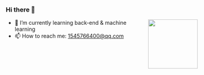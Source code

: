 ### Hi there 👋

<img align='right' src="https://media.giphy.com/media/6Ki5EvaqR4Uz3LumSd/giphy.gif" width="130">

- 🌱 I’m currently learning back-end & machine learning
- 📫 How to reach me: 1545766400@qq.com
